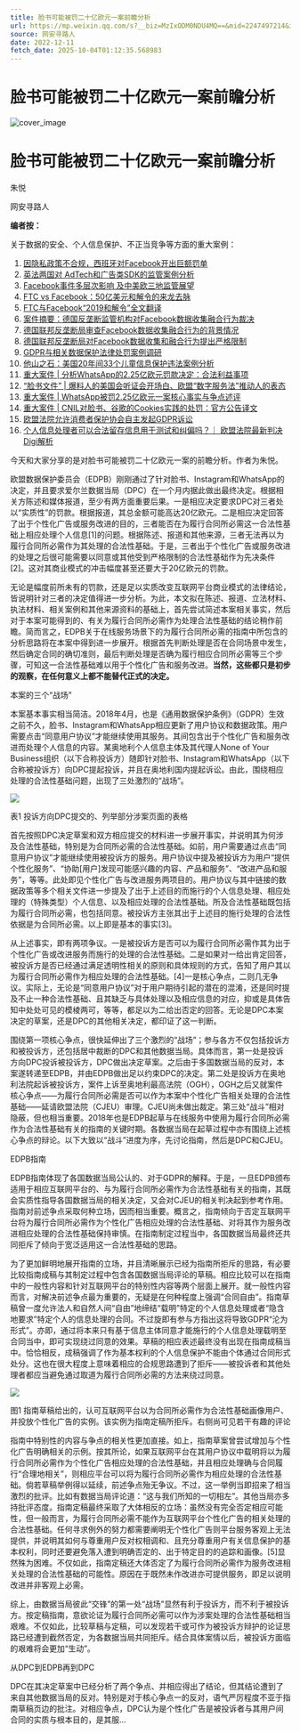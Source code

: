 ```yaml
---
title: 脸书可能被罚二十亿欧元一案前瞻分析
url: https://mp.weixin.qq.com/s?__biz=MzIxODM0NDU4MQ==&mid=2247497214&idx=1&sn=9acd1cc9a4e2d1ba8b4605ac708fd5e5&chksm=97e94814a09ec10277c0d755e1789dbfc76494860202f3454b603fbc2c7eac78e9ed91510e70&scene=58&subscene=0#rd
source: 网安寻路人
date: 2022-12-11
fetch_date: 2025-10-04T01:12:35.568983
---
```


# 脸书可能被罚二十亿欧元一案前瞻分析

![cover_image](https://mmbiz.qpic.cn/mmbiz_jpg/jErr674f9m9XmlHZF3afbfoREP1UVglROc5IKouDmnNn6ZZkZJnayI2THiarjKiaxygooEPE24KQk562bic3NIicfQ/0?wx_fmt=jpeg)

# 脸书可能被罚二十亿欧元一案前瞻分析

朱悦

网安寻路人

**编者按：**

关于数据的安全、个人信息保护、不正当竞争等方面的重大案例：

1. [因隐私政策不合规，西班牙对Facebook开出巨额罚单](http://mp.weixin.qq.com/s?__biz=MzIxODM0NDU4MQ==&mid=2247484495&idx=1&sn=6d5a7894eb973c9eb90af98900518267&chksm=97eab9a5a09d30b3bbc3ebe6ee7c0468195e746c91e7faed00fcdc284b2657ea9e7ca03789e2&scene=21#wechat_redirect)
2. [英法两国对 AdTech和广告类SDK的监管案例分析](http://mp.weixin.qq.com/s?__biz=MzIxODM0NDU4MQ==&mid=2247486668&idx=1&sn=1aef3b6d0898d9bc02023d9da217511f&chksm=97eab126a09d383029a3a7297b544ecad0574b78c46dd3880441098479e843eb72c2abfa91bf&scene=21#wechat_redirect)
3. [Facebook事件多层次影响 及中美欧三地监管展望](http://mp.weixin.qq.com/s?__biz=MzIxODM0NDU4MQ==&mid=2247485118&idx=1&sn=d67eab3c441bca1756e396da0c3d71c0&chksm=97eabb54a09d3242c87dd88f93378e818ce5ef035fc9390715b1cb847d51d1ee466501b2c79f&scene=21#wechat_redirect)
4. [FTC vs Facebook：50亿美元和解令的来龙去脉](http://mp.weixin.qq.com/s?__biz=MzIxODM0NDU4MQ==&mid=2247486732&idx=1&sn=9c60d275e23a22f7744eafa265dc8bcf&chksm=97eab0e6a09d39f019a901a86407195d3047e130d735bd8191bd30b2271767f52d3ee9c1a93c&scene=21#wechat_redirect)
5. [FTC与Facebook“2019和解令”全文翻译](http://mp.weixin.qq.com/s?__biz=MzIxODM0NDU4MQ==&mid=2247486699&idx=1&sn=0e4e2ef9a3a7dea7c783a5e5e8005316&chksm=97eab101a09d3817f6207e664521d827ee3630f0242eec8a0fe135b550266f4f3141d485320d&scene=21#wechat_redirect)
6. [案件摘要：德国反垄断监管机构对Facebook数据收集融合行为裁决](http://mp.weixin.qq.com/s?__biz=MzIxODM0NDU4MQ==&mid=2247486004&idx=1&sn=288c532b973db492390a34eeeb56cb45&chksm=97eab7dea09d3ec8d74ca93759e0b3aa539b2ef8b3728c42eabe7dd918dd0ad988edac450f27&scene=21#wechat_redirect)
7. [德国联邦反垄断局审查Facebook数据收集融合行为的背景情况](http://mp.weixin.qq.com/s?__biz=MzIxODM0NDU4MQ==&mid=2247485969&idx=1&sn=8b5cf1f14d9e76932eca4eedd8793b30&chksm=97eab7fba09d3eed53ab5aa15d9a9a73787e1209e0cae45b31ba959fb684c0a66889f29c7ec7&scene=21#wechat_redirect)
8. [德国联邦反垄断局对Facebook数据收集和融合行为提出严格限制](http://mp.weixin.qq.com/s?__biz=MzIxODM0NDU4MQ==&mid=2247485958&idx=1&sn=b7bdeb6008dfee07796a9b234ab8428d&chksm=97eab7eca09d3efa54ab3ed110798cf1afbdcf37d7d17b6d595ad6ed2166b60969dcae519ffd&scene=21#wechat_redirect)
9. [GDPR与相关数据保护法律处罚案例调研](http://mp.weixin.qq.com/s?__biz=MzIxODM0NDU4MQ==&mid=2247486561&idx=1&sn=9426d08de7053851ac48d21ca330e6ab&chksm=97eab18ba09d389d247ab1696962c3c74581b6fd1d5d83c449db5c149b55b8aa19f1d10c898e&scene=21#wechat_redirect)
10. [他山之石：美国20年间33个儿童信息保护违法案例分析](http://mp.weixin.qq.com/s?__biz=MzIxODM0NDU4MQ==&mid=2247487178&idx=1&sn=bdb7a8a50d4eeeb389cda968af2b91a0&chksm=97eab320a09d3a369e7f082a6bf212215257329ac0b81f985a12032a8901a863c7554244950d&scene=21#wechat_redirect)
11. [重大案件 | 分析WhatsApp的2.25亿欧元罚款决定：合法利益事项](http://mp.weixin.qq.com/s?__biz=MzIxODM0NDU4MQ==&mid=2247492970&idx=1&sn=14d9d630769d4024813165c8027413b5&chksm=97e95880a09ed196ae1b70e7a9ae8f1534b930551c4e4a25d183303837498f8237dfe130ad4d&scene=21#wechat_redirect)
12. [“脸书文件” | 爆料人的美国会听证会开场白、欧盟“数字服务法”推动人的表态](http://mp.weixin.qq.com/s?__biz=MzIxODM0NDU4MQ==&mid=2247493229&idx=1&sn=95b02380c129d21e9bf1f39fb52a0944&chksm=97e95b87a09ed2917608b35773b4f1aca0df7d6b31715b297105ef938444c762f9231c5ff19d&scene=21#wechat_redirect)
13. [重大案件 | WhatsApp被罚2.25亿欧元一案核心事实与争点述评](http://mp.weixin.qq.com/s?__biz=MzIxODM0NDU4MQ==&mid=2247493207&idx=1&sn=717c051c05f20c5db4446c873d513c39&chksm=97e95bbda09ed2abdae030875e460da6d0d91dab4248997a1cd3cbe121941f5157e2da8d5ab6&scene=21#wechat_redirect)
14. [重大案件 | CNIL对脸书、谷歌的Cookies实践的处罚：官方公告译文](http://mp.weixin.qq.com/s?__biz=MzIxODM0NDU4MQ==&mid=2247493590&idx=1&sn=e45cfa4ce67d0471a5ff192e543fa71d&chksm=97e95a3ca09ed32a7ae42e0ade7111a2e19dbd2956070d0e23e1657f6c47313a67b0fcc77fdd&scene=21#wechat_redirect)
15. [欧盟法院允许消费者保护协会自主发起GDPR诉讼](http://mp.weixin.qq.com/s?__biz=MzIxODM0NDU4MQ==&mid=2247494815&idx=1&sn=95057dcc7c820e71f2b6d3c4fe661291&chksm=97e95175a09ed8638a08510c3b2a0a0395aad74848018476aabc8ba3213d9ef1bb0b88f88f2f&scene=21#wechat_redirect)
16. [个人信息处理者可以合法留存信息用于测试和纠偏吗？｜ 欧盟法院最新判决Digi解析](http://mp.weixin.qq.com/s?__biz=MzIxODM0NDU4MQ==&mid=2247497081&idx=1&sn=8287210b2139a8898b1348756a70e8c5&chksm=97e94893a09ec185f8be892f75fab700d8d43c00dc1710ae7953d6044584a43bd463c241c1c2&scene=21#wechat_redirect)

今天和大家分享的是对脸书可能被罚二十亿欧元一案的前瞻分析。作者为朱悦。

欧盟数据保护委员会（EDPB）刚刚通过了针对脸书、Instagram和WhatsApp的决定，并且要求爱尔兰数据当局（DPC）在一个月内据此做出最终决定。根据相关方陈述和媒体报道，至少有两方面重要后果。一是相应决定要求DPC对三者处以“实质性”的罚款。根据报道，其总金额可能高达20亿欧元。二是相应决定回答了出于个性化广告或服务改进的目的，三者能否在为履行合同所必需这一合法性基础上相应处理个人信息[1]的问题。根据陈述、报道和其他来源，三者无法再以为履行合同所必需作为其处理的合法性基础。于是，三者出于个性化广告或服务改进的处理之后很可能需要以同意或其他受到严格限制的合法性基础作为先决条件[2]。这对其商业模式的冲击幅度甚至还要大于20亿欧元的罚款。

无论是幅度前所未有的罚款，还是足以实质改变互联网平台商业模式的法律结论，皆说明针对三者的决定值得进一步分析。为此，本文拟在陈述、报道、立法材料、执法材料、相关案例和其他来源资料的基础上，首先尝试简述本案相关事实，然后对于本案可能得到的、有关为履行合同所必需作为处理合法性基础的结论稍作前瞻。简而言之，EDPB关于在线服务场景下的为履行合同所必需的指南中所包含的分析思路将在本案中得到进一步展开。根据首先判断处理是否在合同场景中发生，然后确定合同的确切准则，最后判断处理是否确为履行相应合同所必需等三个步骤，可知这一合法性基础难以用于个性化广告和服务改进。**当然，这些都只是初步的观察，在任何意义上都不能替代正式的决定。**

本案的三个“战场”

本案基本事实相当简洁。2018年4月，也是《通用数据保护条例》（GDPR）生效之前不久，脸书、Instagram和WhatsApp相应更新了用户协议和数据政策。用户需要点击“同意用户协议”才能继续使用其服务。其间包含出于个性化广告和服务改进而处理个人信息的内容。某奥地利个人信息主体及其代理人None of Your Business组织（以下合称投诉方）随即针对脸书、Instagram和WhatsApp（以下合称被投诉方）向DPC提起投诉，并且在奥地利国内提起诉讼。由此，围绕相应处理的合法性基础问题，出现了三处激烈的“战场”。

![](https://mmbiz.qpic.cn/mmbiz_png/jErr674f9m9XmlHZF3afbfoREP1UVglRkria32Lvw8pn5ONT431VYicdeEz1KuTM7IEPo01W3ocF5z9IU3eJGLpQ/640?wx_fmt=png)

表1 投诉方向DPC提交的、列举部分涉案页面的表格

首先按照DPC决定草案和双方相应提交的材料进一步展开事实，并说明其为何涉及合法性基础，特别是为合同所必需的合法性基础。如前，用户需要通过点击“同意用户协议”才能继续使用被投诉方的服务。用户协议中提及被投诉方为用户“提供个性化服务”、“协助[用户]发现可能感兴趣的内容、产品和服务”、“改进产品和服务”，等等。此处即见个性化广告与改进服务两项目的。用户协议与其中链接的数据政策等多个相关文件进一步提及了出于上述目的而施行的个人信息处理、相应处理的（特殊类型）个人信息、以及相应处理的合法性基础。所及合法性基础既包括为履行合同所必需，也包括同意。被投诉方主张其出于上述目的施行处理的合法性依据是为合同所必需。以上即是基本的事实[3]。

从上述事实，即有两项争议。一是被投诉方是否可以为履行合同所必需作其为出于个性化广告或改进服务而施行的处理的合法性基础。二是如果对一给出肯定回答，被投诉方是否已经通过满足透明性相关的原则和具体规则的方式，告知了用户其以为履行合同所必需作为相应处理的合法性基础。[4]一是核心争点，二则几无争议。实际上，无论是“同意用户协议”对于用户期待引起的潜在的混淆，还是同时提及不止一种合法性基础、且其缺乏与具体处理以及相应信息的对应，抑或是具体告知中处处可见的模棱两可，等等，都足以为二给出否定的回答。无论是DPC本案决定的草案，还是DPC的其他相关决定，都印证了这一判断。

围绕第一项核心争点，很快延伸出了三个激烈的“战场”；参与各方不仅包括投诉方和被投诉方，还包括居中裁断的DPC和其他数据当局。具体而言，第一处是投诉方向DPC投诉被投诉方，DPC做出决定草案。之后由于多国数据当局的反对，本案遂转递至EDPB，并由EDPB做出足以约束DPC的决定。第二处是投诉方在奥地利法院起诉被投诉方，案件上诉至奥地利最高法院（OGH），OGH之后又就案件核心争点——为履行合同所必需是否可以作为本案中个性化广告相关处理的合法性基础——延请欧盟法院（CJEU）审理。CJEU尚未做出裁定。第三处“战斗”相对隐蔽，但也相当重要。2018年也是EDPB起草与在线服务中使用为履行合同所必需作为合法性基础有关的指南的关键时期。各数据当局在起草过程中亦有围绕上述核心争点的辩论。以下大致以“战斗”进度为序，先讨论指南，然后是DPC和CJEU。

EDPB指南

EDPB指南体现了各国数据当局公认的、对于GDPR的解释。于是，一旦EDPB颁布适用于相应互联网平台的、与为履行合同所必需作为合法性基础有关的指南，其既会实质性指导各国数据当局的相关决定，又会对CJEU的相关判决起到参考作用。指南对前述争点采取何种立场，因而相当重要。概言之，指南倾向于否定互联网平台将为履行合同所必需作为个性化广告相应处理的合法性基础、对将其作为服务改进相应处理的合法性基础保持审慎。在指南制定过程当中，各国数据当局最终还共同拒斥了倾向于宽泛适用这一合法性基础的思路。

为了更加鲜明地展开指南的立场，并且清晰展示已经为指南所拒斥的思路，有必要比较指南成稿与其制定过程中包含各国数据当局评论的草稿。相应比较可以在指南中的一般性内容和针对互联网平台的特别性内容等两个层面上展开。就一般性内容而言，对解决前述争点最为重要的，无疑是在何种程度上强调“合同自由”。指南草稿曾一度允许法人和自然人间“自由”地缔结“载明”特定的个人信息处理或者“隐含地要求”特定个人的信息处理的合同。不过旋即有参与方指出这将导致GDPR“沦为形式”。亦即，通过将本来只有基于信息主体同意才能施行的个人信息处理载明至合同当中，即可实现绕过同意的效果。草稿的相应表述最终没有出现在指南成稿当中。恰恰相反，成稿强调了作为基本权利的个人信息保护不能由个体通过合同形式处分。这也在很大程度上意味着相应的合规思路遭到了拒斥——被投诉者和其他处理者都应当避免通过取道为履行合同所必需的方法来绕过同意。

![](https://mmbiz.qpic.cn/mmbiz_png/jErr674f9m9XmlHZF3afbfoREP1UVglRNOGvl3Hd1fFk9naBRFBX2Q6UQThXpVodV5Xwk2LQLcl4Et3TbBDgog/640?wx_fmt=png)

图1 指南草稿给出的，认可互联网平台以为合同所必需作为合法性基础画像用户、并投放个性化广告的实例。该实例为指南定稿所拒斥。右侧尚可见若干有趣的评论

指南中特别性的内容与争点的相关性更加直接。如上，指南草案曾尝试增加与个性化广告明确相关的示例。按其所论，如果互联网平台在其用户协议中载明将以为履行合同所必需作为个性化广告相应处理的合法性基础，并且相应处理确与合同履行“合理地相关”，则相应平台可以将为履行合同所必需作为相应处理的合法性基础。倘若草稿举例得以延续，前述争点殆无争议。不过，这一举例当即招来了相当激烈的批评。比如有数据当局评论道：“这与我们所知的一切相左”。其他当局亦多持批评态度。指南定稿最终采取了大体相反的立场：虽然没有完全否定相应可能性，但一般而言，为履行合同所必需不能作为互联网平台个性化广告的相关处理的合法性基础。任何寻求例外的努力都需要阐明无个性化广告则平台服务客观上无法提供，并说明其如何与尊重用户反对权相调和、且充分尊重用户有关信息保护的基本权利，同时还要避免落入遭到明确否定的、出于特定目的的追踪和画像。[5]显然殊为困难。不仅如此，指南定稿还大体否定了为履行合同所必需作为服务改进相关处理的合法性基础的可能性。原因在于既然未作改进亦可提供服务，即足以说明改进并非客观上必需。

综上，由数据当局彼此“交锋”的第一处“战场”显然有利于投诉方，而不利于被投诉方。按定稿指南，意欲论证为履行合同所必需可以作为涉案处理的合法性基础相当艰难。不仅如此，比较草稿与定稿，可以发现若干或可作为被投诉方辩护的论证思路已经遭到截然否定，为各数据当局共同拒斥。结合具体案情以后，被投诉方面临的艰难将会更加“生动”。

从DPC到EDPB再到DPC

DPC在其决定草案中已经分析了两个争点、并相应得出了结论，但其结论遭到了来自其他数据当局的反对。特别是对于核心争点一的反对，语气严厉程度不亚于指南草稿页边的批注。对相应争点，DPC认为是个性化广告是被投诉者与其用户间合同的实质与根本目的，是其服...